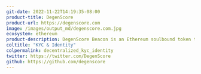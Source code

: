 ```yaml
---
git-date: 2022-11-22T14:19:35-08:00
product-title: DegenScore
product-url: https://degenscore.com
image: /images/output_md/degenscore.com.jpg
ecosystem: ethereum
product-description: DegenScore Beacon is an Ethereum soulbound token that highlights your on-chain skills & traits across one or more wallets. You can use it to leverage your on-chain reputation across web3.
coltitle: "KYC & Identity"
colpermalink: decentralized_kyc_identity
twitter: https://twitter.com/DegenScore
github: https://github.com/degenscore
---
```

